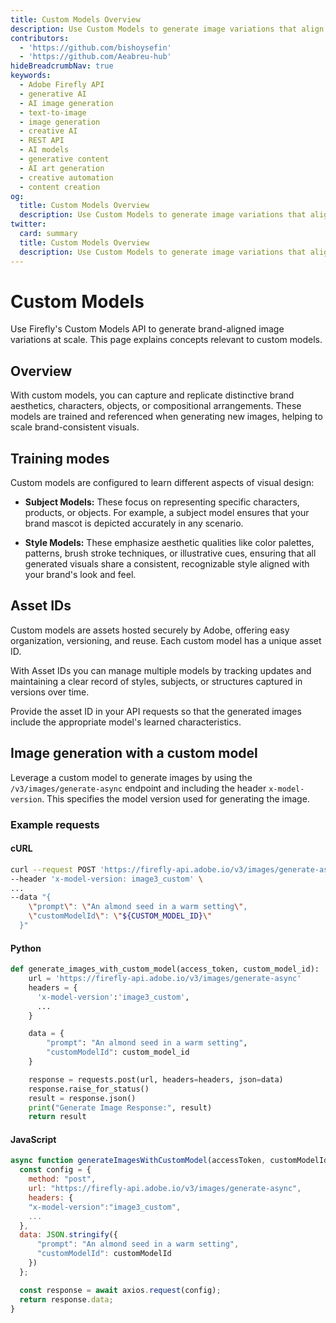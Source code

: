 ```yaml
---
title: Custom Models Overview
description: Use Custom Models to generate image variations that align with your brand.
contributors:
  - 'https://github.com/bishoysefin'
  - 'https://github.com/Aeabreu-hub'
hideBreadcrumbNav: true
keywords:
  - Adobe Firefly API
  - generative AI
  - AI image generation
  - text-to-image
  - image generation
  - creative AI
  - REST API
  - AI models
  - generative content
  - AI art generation
  - creative automation
  - content creation
og:
  title: Custom Models Overview
  description: Use Custom Models to generate image variations that align with your brand.
twitter:
  card: summary
  title: Custom Models Overview
  description: Use Custom Models to generate image variations that align with your brand.
---
```


# Custom Models

Use Firefly's Custom Models API to generate brand-aligned image variations at scale. This page explains concepts relevant to custom models.

## Overview

With custom models, you can capture and replicate distinctive brand aesthetics, characters, objects, or compositional arrangements.
These models are trained and referenced when generating new images, helping to scale brand-consistent visuals.

## Training modes

Custom models are configured to learn different aspects of visual design:

* **Subject Models:** These focus on representing specific characters, products, or objects.
For example, a subject model ensures that your brand mascot is depicted accurately in any scenario.

* **Style Models:** These emphasize aesthetic qualities like color palettes, patterns, brush stroke techniques, or illustrative cues, ensuring that all generated visuals share a consistent, recognizable style aligned with your brand's look and feel.

## Asset IDs

Custom models are assets hosted securely by Adobe, offering easy organization, versioning, and reuse. Each custom model has a unique asset ID.

With Asset IDs you can manage multiple models by tracking updates and maintaining a clear record of styles, subjects, or structures captured in versions over time.

Provide the asset ID in your API requests so that the generated images include the appropriate model's learned characteristics.

## Image generation with a custom model

Leverage a custom model to generate images by using the `/v3/images/generate-async` endpoint and including the header `x-model-version`. This specifies the model version used for generating the image.

### Example requests

<CodeBlock slots="heading, code" repeat="3" languages="bash, Python, JavaScript" />

#### cURL

```bash
curl --request POST 'https://firefly-api.adobe.io/v3/images/generate-async' \
--header 'x-model-version: image3_custom' \
...
--data "{
    \"prompt\": \"An almond seed in a warm setting\",
    \"customModelId\": \"${CUSTOM_MODEL_ID}\"
  }"
```

#### Python

```python
def generate_images_with_custom_model(access_token, custom_model_id):
    url = 'https://firefly-api.adobe.io/v3/images/generate-async'
    headers = {
      'x-model-version':'image3_custom',
      ...
    }

    data = {
        "prompt": "An almond seed in a warm setting",
        "customModelId": custom_model_id
    }

    response = requests.post(url, headers=headers, json=data)
    response.raise_for_status()
    result = response.json()
    print("Generate Image Response:", result)
    return result

```

#### JavaScript

```js
async function generateImagesWithCustomModel(accessToken, customModelId) {
  const config = {
    method: "post",
    url: "https://firefly-api.adobe.io/v3/images/generate-async",
    headers: {
    "x-model-version":"image3_custom",
    ...
  },
  data: JSON.stringify({
      "prompt": "An almond seed in a warm setting",
      "customModelId": customModelId
    })
  };

  const response = await axios.request(config);
  return response.data;
}
```
